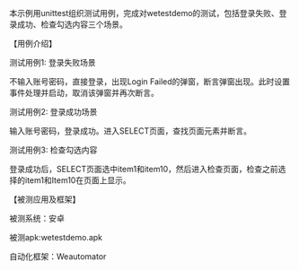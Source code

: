 本示例用unittest组织测试用例，完成对wetestdemo的测试，包括登录失败、登录成功、检查勾选内容三个场景。

【用例介绍】

测试用例1: 登录失败场景

不输入账号密码，直接登录，出现Login Failed的弹窗，断言弹窗出现。此时设置事件处理并启动，取消该弹窗并再次断言。


测试用例2: 登录成功场景

输入账号密码，登录成功。进入SELECT页面，查找页面元素并断言。


测试用例3: 检查勾选内容

登录成功后，SELECT页面选中item1和item10，然后进入检查页面，检查之前选择的item1和Item10在页面上显示。


【被测应用及框架】

被测系统：安卓

被测apk:wetestdemo.apk

自动化框架：Weautomator

